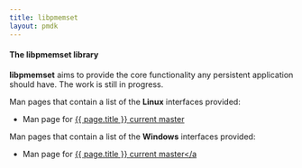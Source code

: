 ```yaml
---
title: libpmemset
layout: pmdk
---
```


#### The libpmemset library

**libpmemset** aims to provide the core functionality any
persistent application should have.
The work is still in progress.

Man pages that contain a list of the **Linux** interfaces provided:

* Man page for <a href="../manpages/linux/master/libpmemset/{{ page.title }}.7.html">{{ page.title }} current master</a>

Man pages that contain a list of the **Windows** interfaces provided:

* Man page for <a href="../manpages/windows/master/libpmemset/{{ page.title }}.7.html">{{ page.title }} current master</a
